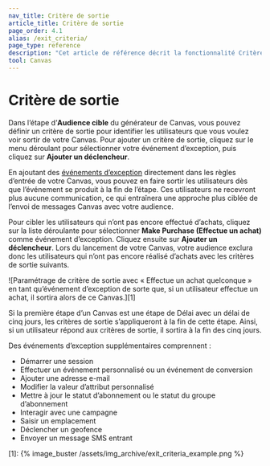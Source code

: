 ```yaml
---
nav_title: Critère de sortie 
article_title: Critère de sortie 
page_order: 4.1
alias: /exit_criteria/
page_type: reference
description: "Cet article de référence décrit la fonctionnalité Critère de sortie pour Canvas Flow."
tool: Canvas
---
```


# Critère de sortie

Dans l’étape d’**Audience cible** du générateur de Canvas, vous pouvez définir un critère de sortie pour identifier les utilisateurs que vous voulez voir sortir de votre Canvas. Pour ajouter un critère de sortie, cliquez sur le menu déroulant pour sélectionner votre événement d’exception, puis cliquez sur **Ajouter un déclencheur**.

En ajoutant des [événements d’exception]({{site.baseurl}}/user_guide/engagement_tools/canvas/create_a_canvas/exception_events) directement dans les règles d’entrée de votre Canvas, vous pouvez en faire sortir les utilisateurs dès que l’événement se produit à la fin de l’étape. Ces utilisateurs ne recevront plus aucune communication, ce qui entraînera une approche plus ciblée de l’envoi de messages Canvas avec votre audience.

Pour cibler les utilisateurs qui n’ont pas encore effectué d’achats, cliquez sur la liste déroulante pour sélectionner **Make Purchase (Effectue un achat)** comme événement d’exception. Cliquez ensuite sur **Ajouter un déclencheur**. Lors du lancement de votre Canvas, votre audience exclura donc les utilisateurs qui n’ont pas encore réalisé d’achats avec les critères de sortie suivants.

![Paramétrage de critère de sortie avec « Effectue un achat quelconque » en tant qu’événement d’exception de sorte que, si un utilisateur effectue un achat, il sortira alors de ce Canvas.][1]

Si la première étape d’un Canvas est une étape de Délai avec un délai de cinq jours, les critères de sortie s’appliqueront à la fin de cette étape. Ainsi, si un utilisateur répond aux critères de sortie, il sortira à la fin des cinq jours.

Des événements d’exception supplémentaires comprennent :
* Démarrer une session
* Effectuer un événement personnalisé ou un événement de conversion
* Ajouter une adresse e-mail
* Modifier la valeur d’attribut personnalisé
* Mettre à jour le statut d’abonnement ou le statut du groupe d’abonnement
* Interagir avec une campagne
* Saisir un emplacement
* Déclencher un geofence
* Envoyer un message SMS entrant

[1]: {% image_buster /assets/img_archive/exit_criteria_example.png %} 
